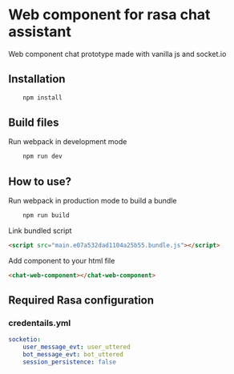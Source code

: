 # Web component for rasa chat assistant

Web component chat prototype made with vanilla js and socket.io

## Installation

```bash
    npm install
```

## Build files

Run webpack in development mode

```bash
    npm run dev
```

## How to use?

Run webpack in production mode to build a bundle

```bash
    npm run build
```

Link bundled script

```html
<script src="main.e07a532dad1104a25b55.bundle.js"></script>
```

Add component to your html file

```html
<chat-web-component></chat-web-component>
```

## Required Rasa configuration

### credentails.yml

```yml
socketio:
    user_message_evt: user_uttered
    bot_message_evt: bot_uttered
    session_persistence: false
```
